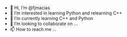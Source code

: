 - 👋 Hi, I’m @fjmacias
- 👀 I’m interested in learning Python and relearning C++
- 🌱 I’m currently learning C++ and Python
- 💞️ I’m looking to collaborate on ...
- 📫 How to reach me ...

<!---
fjmacias/fjmacias is a ✨ special ✨ repository because its `README.md` (this file) appears on your GitHub profile.
You can click the Preview link to take a look at your changes.
--->
